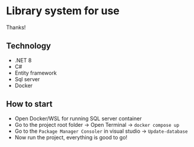 # Library system for use
Thanks!
## Technology
- .NET 8
- C#
- Entity framework
- Sql server
- Docker
## How to start
- Open Docker/WSL for running SQL server container
- Go to the project root folder -> Open Terminal -> `docker compose up`
- Go to the `Package Manager Consoler` in visual studio -> `Update-database`
- Now run the project, everything is good to go!

